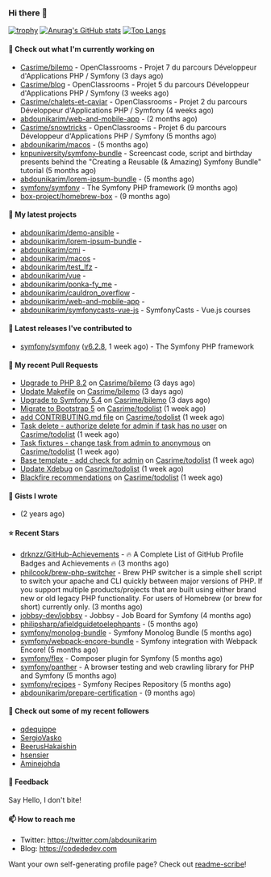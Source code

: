 ### Hi there 👋

[![trophy](https://github-profile-trophy.vercel.app/?username=abdounikarim&theme=onestar&row=1&column=7&no-frame=true&margin-w=13)](https://github.com/ryo-ma/github-profile-trophy)
[![Anurag's GitHub stats](https://github-readme-stats.vercel.app/api?username=abdounikarim&show_icons=true&theme=dark&count_private=true&hide_border=true)](https://github.com/anuraghazra/github-readme-stats)
[![Top Langs](https://github-readme-stats.vercel.app/api/top-langs/?username=abdounikarim&langs_count=8&layout=compact&theme=dark&hide_border=true)](https://github.com/anuraghazra/github-readme-stats)

#### 👷 Check out what I'm currently working on

- [Casrime/bilemo](https://github.com/Casrime/bilemo) - OpenClassrooms - Projet 7 du parcours Développeur d&#39;Applications PHP / Symfony (3 days ago)
- [Casrime/blog](https://github.com/Casrime/blog) - OpenClassrooms - Projet 5 du parcours Développeur d&#39;Applications PHP / Symfony (3 weeks ago)
- [Casrime/chalets-et-caviar](https://github.com/Casrime/chalets-et-caviar) - OpenClassrooms - Projet 2 du parcours Développeur d&#39;Applications PHP / Symfony (4 weeks ago)
- [abdounikarim/web-and-mobile-app](https://github.com/abdounikarim/web-and-mobile-app) -  (2 months ago)
- [Casrime/snowtricks](https://github.com/Casrime/snowtricks) - OpenClassrooms - Projet 6 du parcours Développeur d&#39;Applications PHP / Symfony (5 months ago)
- [abdounikarim/macos](https://github.com/abdounikarim/macos) -  (5 months ago)
- [knpuniversity/symfony-bundle](https://github.com/knpuniversity/symfony-bundle) - Screencast code, script and birthday presents behind the &#34;Creating a Reusable (&amp; Amazing) Symfony Bundle&#34; tutorial (5 months ago)
- [abdounikarim/lorem-ipsum-bundle](https://github.com/abdounikarim/lorem-ipsum-bundle) -  (5 months ago)
- [symfony/symfony](https://github.com/symfony/symfony) - The Symfony PHP framework (9 months ago)
- [box-project/homebrew-box](https://github.com/box-project/homebrew-box) -  (9 months ago)

#### 🌱 My latest projects

- [abdounikarim/demo-ansible](https://github.com/abdounikarim/demo-ansible) - 
- [abdounikarim/lorem-ipsum-bundle](https://github.com/abdounikarim/lorem-ipsum-bundle) - 
- [abdounikarim/cmi](https://github.com/abdounikarim/cmi) - 
- [abdounikarim/macos](https://github.com/abdounikarim/macos) - 
- [abdounikarim/test_lfz](https://github.com/abdounikarim/test_lfz) - 
- [abdounikarim/vue](https://github.com/abdounikarim/vue) - 
- [abdounikarim/ponka-fy_me](https://github.com/abdounikarim/ponka-fy_me) - 
- [abdounikarim/cauldron_overflow](https://github.com/abdounikarim/cauldron_overflow) - 
- [abdounikarim/web-and-mobile-app](https://github.com/abdounikarim/web-and-mobile-app) - 
- [abdounikarim/symfonycasts-vue-js](https://github.com/abdounikarim/symfonycasts-vue-js) - SymfonyCasts - Vue.js courses

#### 🔭 Latest releases I've contributed to

- [symfony/symfony](https://github.com/symfony/symfony) ([v6.2.8](https://github.com/symfony/symfony/releases/tag/v6.2.8), 1 week ago) - The Symfony PHP framework

#### 🔨 My recent Pull Requests

- [Upgrade to PHP 8.2](https://github.com/Casrime/bilemo/pull/54) on [Casrime/bilemo](https://github.com/Casrime/bilemo) (3 days ago)
- [Update Makefile](https://github.com/Casrime/bilemo/pull/52) on [Casrime/bilemo](https://github.com/Casrime/bilemo) (3 days ago)
- [Upgrade to Symfony 5.4](https://github.com/Casrime/bilemo/pull/50) on [Casrime/bilemo](https://github.com/Casrime/bilemo) (3 days ago)
- [Migrate to Bootstrap 5](https://github.com/Casrime/todolist/pull/24) on [Casrime/todolist](https://github.com/Casrime/todolist) (1 week ago)
- [add CONTRIBUTING.md file](https://github.com/Casrime/todolist/pull/23) on [Casrime/todolist](https://github.com/Casrime/todolist) (1 week ago)
- [Task delete - authorize delete for admin if task has no user](https://github.com/Casrime/todolist/pull/22) on [Casrime/todolist](https://github.com/Casrime/todolist) (1 week ago)
- [Task fixtures - change task from admin to anonymous](https://github.com/Casrime/todolist/pull/21) on [Casrime/todolist](https://github.com/Casrime/todolist) (1 week ago)
- [Base template - add check for admin](https://github.com/Casrime/todolist/pull/20) on [Casrime/todolist](https://github.com/Casrime/todolist) (1 week ago)
- [Update Xdebug](https://github.com/Casrime/todolist/pull/19) on [Casrime/todolist](https://github.com/Casrime/todolist) (1 week ago)
- [Blackfire recommendations](https://github.com/Casrime/todolist/pull/18) on [Casrime/todolist](https://github.com/Casrime/todolist) (1 week ago)

#### 📓 Gists I wrote

- [](https://gist.github.com/b237278802559acb0bcf1e2516ba718e) (2 years ago)

#### ⭐ Recent Stars

- [drknzz/GitHub-Achievements](https://github.com/drknzz/GitHub-Achievements) - 🔥 A Complete List of GitHub Profile Badges and Achievements 🔥 (3 months ago)
- [philcook/brew-php-switcher](https://github.com/philcook/brew-php-switcher) - Brew PHP switcher is a simple shell script to switch your apache and CLI quickly between major versions of PHP. If you support multiple products/projects that are built using either brand new or old legacy PHP functionality. For users of Homebrew (or brew for short) currently only. (3 months ago)
- [jobbsy-dev/jobbsy](https://github.com/jobbsy-dev/jobbsy) - Jobbsy - Job Board for Symfony (4 months ago)
- [philipsharp/afieldguidetoelephpants](https://github.com/philipsharp/afieldguidetoelephpants) -  (5 months ago)
- [symfony/monolog-bundle](https://github.com/symfony/monolog-bundle) - Symfony Monolog Bundle (5 months ago)
- [symfony/webpack-encore-bundle](https://github.com/symfony/webpack-encore-bundle) - Symfony integration with Webpack Encore! (5 months ago)
- [symfony/flex](https://github.com/symfony/flex) - Composer plugin for Symfony (5 months ago)
- [symfony/panther](https://github.com/symfony/panther) - A browser testing and web crawling library for PHP and Symfony (5 months ago)
- [symfony/recipes](https://github.com/symfony/recipes) - Symfony Recipes Repository (5 months ago)
- [abdounikarim/prepare-certification](https://github.com/abdounikarim/prepare-certification) -  (9 months ago)

#### 👯 Check out some of my recent followers

- [qdequippe](https://github.com/qdequippe)
- [SergioVasko](https://github.com/SergioVasko)
- [BeerusHakaishin](https://github.com/BeerusHakaishin)
- [hsensier](https://github.com/hsensier)
- [Aminejohda](https://github.com/Aminejohda)

#### 💬 Feedback

Say Hello, I don't bite!

#### 📫 How to reach me

- Twitter: https://twitter.com/abdounikarim
- Blog: https://codededev.com

Want your own self-generating profile page? Check out [readme-scribe](https://github.com/muesli/readme-scribe)!
